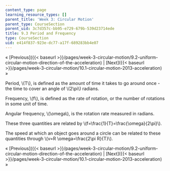 ```yaml
---
content_type: page
learning_resource_types: []
parent_title: 'Week 3: Circular Motion'
parent_type: CourseSection
parent_uid: 3c7d357c-bb95-e729-679b-539d23714ede
title: 9.3 Period and Frequency
type: CourseSection
uid: e414f837-923e-dc77-a17f-689283bb4e07
---
```


« [Previous]({{< baseurl >}}/pages/week-3-circular-motion/9.2-uniform-circular-motion-direction-of-the-acceleration) | [Next]({{< baseurl >}}/pages/week-3-circular-motion/10.1-circular-motion-2013-acceleration) »

Period, \\(T\\), is defined as the amount of time it takes to go around once - the time to cover an angle of \\(2\\pi\\) radians.

Frequency, \\(f\\), is defined as the rate of rotation, or the number of rotations in some unit of time.

Angular frequency, \\(\\omega\\), is the rotation rate measured in radians.

These three quantities are related by \\(f=\\frac{1}{T}=\\frac{\\omega}{2\\pi}\\).

The speed at which an object goes around a circle can be related to these quantities through \\(v=R \\omega=\\frac{2\\pi R}{T}\\).

« [Previous]({{< baseurl >}}/pages/week-3-circular-motion/9.2-uniform-circular-motion-direction-of-the-acceleration) | [Next]({{< baseurl >}}/pages/week-3-circular-motion/10.1-circular-motion-2013-acceleration) »